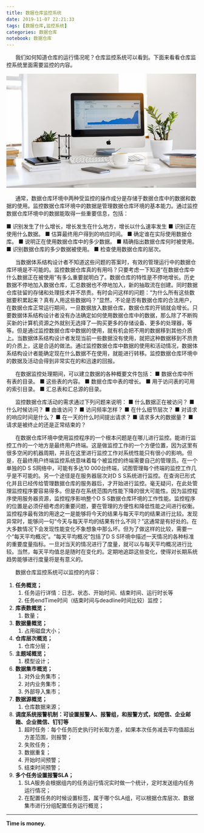 ```yaml
---
title: 数据仓库监控系统
date: 2019-11-07 22:21:33
tags: [数据仓库,监控系统]
categories: 数据仓库
notebook: 数据仓库
---
```


&nbsp;&nbsp;&nbsp;&nbsp;&nbsp;&nbsp;我们如何知道仓库的运行情况呢？仓库监控系统可以看到。下面来看看仓库监控系统里面需要监控的内容。

<img src="数据仓库监控系统/monitor.jpeg" width="500" height="300"/>

<!-- more -->

&nbsp;&nbsp;&nbsp;&nbsp;&nbsp;&nbsp;通常，数据仓库环境中两种受监控的操作成分是存储于数据仓库中的数据和数据的使用。监控数据仓库环境中的数据是管理数据仓库环境的基本能力。通过监控数据仓库环境中的数据能取得一些重要信息，包括：

■ 识别发生了什么增长，增长发生在什么地方，增长以什么速率发生
■ 识别正在使用什么数据。
■ 估算最终用户得到的响应时间。
■ 确定谁在实际使用数据仓库。
■ 说明正在使用数据仓库中的多少数据。
■ 精确指出数据仓库何时被使用。
■ 识别数据仓库的多少数据被使用。
■ 检查使用数据仓库的层次。 

&nbsp;&nbsp;&nbsp;&nbsp;&nbsp;&nbsp;当数据体系结构设计者不知道这些问题的答案时，有效的管理运行中的数据仓库环境是不可能的。监控数据仓库真的有用吗？只要考虑一下知道“在数据仓库中什么数据正在被使用”有多么重要就明白了。数据仓库的特性是不停地增长。历史数据不停地加入数据仓库，汇总数据也不停地加入，新的抽取流在创建。同时数据仓库驻留的存储和处理技术并不昂贵。有时会问这样的问题：“为什么所有这些数据要积累起来？真有人用这些数据吗？”显然，不论是否有数据仓库的合法用户，在数据仓库正常运行期间，一旦数据放入数据仓库，数据仓库的开销就会增长。只要数据体系结构设计者没有办法确定如何使用数据仓库中的数据，那么除了不断购买新的计算机资源之外就别无选择了—购买更多的存储设备、更多的处理器，等等。但是通过监控数据仓库中数据的使用，就有机会把不用的数据移到其他介质上。当数据体系结构设计者发现当前一些数据没有使用，就把这种数据移到不昂贵的介质上，这是合适的做法。通过监控数据仓库中数据的使用和活动情况，数据体系结构设计者能确定现在什么数据不在使用，就能进行转移。监控数据仓库环境中的数据及活动会得到非常实在的和迅速的回报。

&nbsp;&nbsp;&nbsp;&nbsp;&nbsp;&nbsp;在数据监控处理期间，可以建立数据的各种概要文件包括：
■ 数据仓库中所有表的目录。
■ 这些表的内容。
■ 数据仓库中表的增长。
■ 用于访问表的可用的索引目录。
■ 汇总表和汇总源的目录。

&nbsp;&nbsp;&nbsp;&nbsp;&nbsp;&nbsp;监控数据仓库活动的需求通过下列问题来说明：
■ 什么数据正在被访问？
■ 什么时候访问？
■ 由谁访问？
■ 访问频率怎样？
■ 在什么细节层次？
■ 对请求的响应时间是什么？
■ 在一天的什么时间提出请求？
■ 请求多大的数据量？
■ 请求是被终止的还是正常结束的？

&nbsp;&nbsp;&nbsp;&nbsp;&nbsp;&nbsp;在数据仓库环境中使用监控程序的一个根本问题是在哪儿进行监控。能进行监控工作的一个地方是最终用户终端。这是做监控工作的一个方便位置，因为这里有很多空闲的机器周期，并且在这里进行监控工作对系统性能只有很小的影响。但是，在最终用户终端监控系统意味着每个被监控的终端需要自己的管理员。在一个单独的D S S网络中，可能有多达10 000台终端，试图管理每个终端的监控工作几乎是不可能的。另一个途径是在服务器层次对D S S系统进行监控。在查询已形式化并且已经传给管理数据仓库的服务器后，才开始进行监控。毫无疑问，在此处管理监控程序要容易得多。但是存在系统范围内性能下降的很大可能性。因为监控程序使用服务器资源，监控程序影响整个D S S数据仓库环境的工作性能。监控程序的位置是必须仔细考虑的重要问题，要在管理的方便性和降低性能之间进行权衡。监控程序最有效的用途之一是能够将今天的结果与每天平均的结果进行比较。发现异常时，能够问一句“今天与每天平均的结果有什么不同？”这通常是有好处的。在大多数情况下会发现性能变化不象想象中那么坏。但为了做这样的比较，需要一个“每天平均概况”。“每天平均概况”包括了D S S环境中描述一天情况的各种标准的重要度量指标。一旦对当天的情况进行了度量，就可以与每天平均概况进行比较。当然，每天平均值总是随时在变化的。定期地追踪这些变化，使得对长期系统趋势能够进行度量将是有意义的。

&nbsp;&nbsp;&nbsp;&nbsp;&nbsp;&nbsp;数据仓库监控系统可以监控的内容：
1. <b>任务概览；</b>
   1. 任务运行详情：日志、状态、开始时间、结束时间、运行时长等
   2. 任务endTime时间（结束时间与deadline时间比较）监控；
2. <b>库表数概览；</b>
   1. 数量；
3. <b>数据量概览；</b>
   1. 占用磁盘大小；
4. <b>仓库层次概览；</b>
   1. 仓库分层；
5. <b>主题域概览；</b>
   1. 模型设计；
6. <b>数据集市概览；</b>
   1. 对外业务集市；
   2. 对内业务集市；
   3. 外部导入集市；
7. <b>数据源概览；</b>
   1. 仓库数据来源；
8. <b>调度系统报警机制：可设置报警人、报警组，和报警方式，如短信、企业邮箱、企业微信、钉钉等</b>
   1. 超时任务：每个任务历史执行时长取方差，如果本次任务减去平均值超出方差范围，则报警；
   2. 失败任务；
   3. 数据重复；
   4. 开始时间预警；
   5. 结束时间预警；
9. <b>多个任务设置报警SLA；</b>
   1.  SLA服务会根据组内的任务运行情况实时做一个统计，定时发送组内任务运行情况；
   2.  在配置任务的时候设置标签，属于哪个SLA组，可以根据仓库层次、数据集市进行分组配置任务运行概览；

- - -
<b>Time is money.</b>